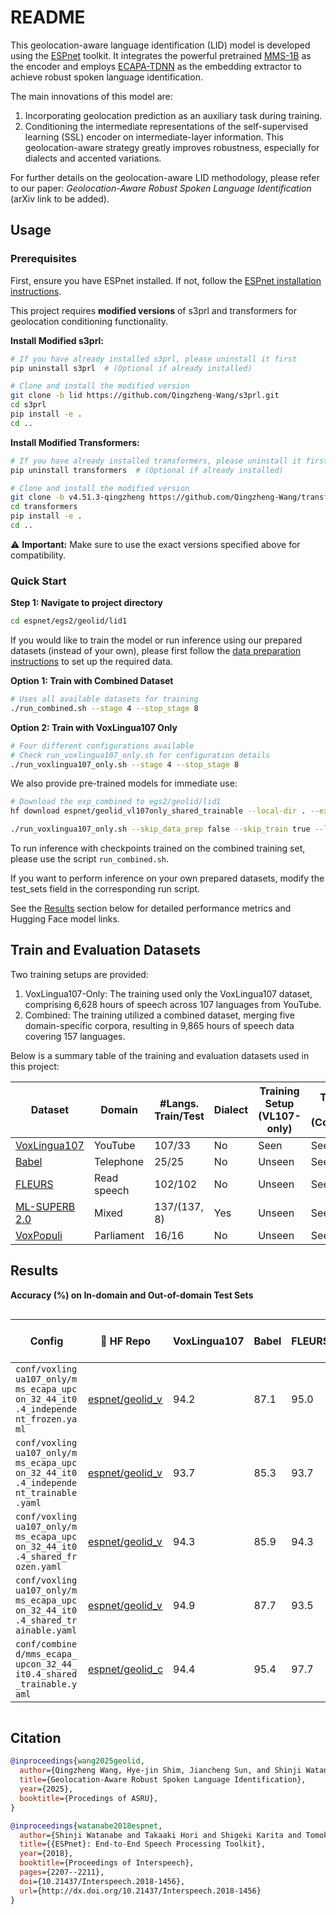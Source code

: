 # README

This geolocation-aware language identification (LID) model is developed using the [ESPnet](https://github.com/espnet/espnet/) toolkit. It integrates the powerful pretrained [MMS-1B](https://huggingface.co/facebook/mms-1b) as the encoder and employs [ECAPA-TDNN](https://arxiv.org/pdf/2005.07143) as the embedding extractor to achieve robust spoken language identification.

The main innovations of this model are:
1. Incorporating geolocation prediction as an auxiliary task during training.
2. Conditioning the intermediate representations of the self-supervised learning (SSL) encoder on intermediate-layer information.
This geolocation-aware strategy greatly improves robustness, especially for dialects and accented variations.

For further details on the geolocation-aware LID methodology, please refer to our paper: *Geolocation-Aware Robust Spoken Language Identification* (arXiv link to be added).

## Usage

### Prerequisites

First, ensure you have ESPnet installed. If not, follow the [ESPnet installation instructions](https://espnet.github.io/espnet/installation.html).

This project requires **modified versions** of s3prl and transformers for geolocation conditioning functionality.

**Install Modified s3prl:**
```bash
# If you have already installed s3prl, please uninstall it first
pip uninstall s3prl  # (Optional if already installed)

# Clone and install the modified version
git clone -b lid https://github.com/Qingzheng-Wang/s3prl.git
cd s3prl
pip install -e .
cd ..
```

**Install Modified Transformers:**
```bash
# If you have already installed transformers, please uninstall it first
pip uninstall transformers  # (Optional if already installed)

# Clone and install the modified version
git clone -b v4.51.3-qingzheng https://github.com/Qingzheng-Wang/transformers.git
cd transformers
pip install -e .
cd ..
```

⚠️ **Important:** Make sure to use the exact versions specified above for compatibility.

### Quick Start

**Step 1: Navigate to project directory**
```bash
cd espnet/egs2/geolid/lid1
```

If you would like to train the model or run inference using our prepared datasets (instead of your own), please first follow the [data preparation instructions](local/README.md) to set up the required data.

**Option 1: Train with Combined Dataset**
```bash
# Uses all available datasets for training
./run_combined.sh --stage 4 --stop_stage 8
```

**Option 2: Train with VoxLingua107 Only**
```bash
# Four different configurations available
# Check run_voxlingua107_only.sh for configuration details
./run_voxlingua107_only.sh --stage 4 --stop_stage 8
```

We also provide pre-trained models for immediate use:

```bash
# Download the exp_combined to egs2/geolid/lid1
hf download espnet/geolid_vl107only_shared_trainable --local-dir . --exclude "README.md" "meta.yaml" ".gitattributes"

./run_voxlingua107_only.sh --skip_data_prep false --skip_train true --lid_config conf/voxlingua107_only/mms_ecapa_upcon_32_44_it0.4_shared_trainable.yaml --stage 6 --stop_stage 8

```

To run inference with checkpoints trained on the combined training set, please use the script `run_combined.sh`.

If you want to perform inference on your own prepared datasets, modify the test_sets field in the corresponding run script.

See the [Results](#results) section below for detailed performance metrics and Hugging Face model links.

## Train and Evaluation Datasets

Two training setups are provided:
1. VoxLingua107-Only: The training used only the VoxLingua107 dataset, comprising 6,628 hours of speech across 107 languages from YouTube.
2. Combined: The training utilized a combined dataset, merging five domain-specific corpora, resulting in 9,865 hours of speech data covering 157 languages.

Below is a summary table of the training and evaluation datasets used in this project:

| Dataset                                                      | Domain      | #Langs. Train/Test | Dialect | Training Setup (VL107-only) | Training Setup (Combined) |
| ------------------------------------------------------------ | ----------- | ------------------ | ------- | --------------------------- | ------------------------- |
| [VoxLingua107](https://cs.taltech.ee/staff/tanel.alumae/data/voxlingua107/) | YouTube     | 107/33             | No      | Seen                        | Seen                      |
| [Babel](https://citeseerx.ist.psu.edu/document?repid=rep1&type=pdf&doi=31a13cefb42647e924e0d2778d341decc44c40e9) | Telephone   | 25/25              | No      | Unseen                      | Seen                      |
| [FLEURS](https://huggingface.co/datasets/google/xtreme_s)    | Read speech | 102/102            | No      | Unseen                      | Seen                      |
| [ML-SUPERB 2.0](https://huggingface.co/datasets/espnet/ml_superb_hf) | Mixed       | 137/(137, 8)       | Yes     | Unseen                      | Seen                      |
| [VoxPopuli](https://huggingface.co/datasets/facebook/voxpopuli) | Parliament  | 16/16              | No      | Unseen                      | Seen                      |


## Results

**Accuracy (%) on In-domain and Out-of-domain Test Sets**

<style>
.hf-model-cell {
    max-width: 120px;
    overflow-x: auto;
    white-space: nowrap;
    scrollbar-width: thin;
    scrollbar-color: #888 #f1f1f1;
}

.config-cell {
    max-width: 100px;
    overflow-x: auto;
    white-space: nowrap;
    scrollbar-width: thin;
    scrollbar-color: #888 #f1f1f1;
}

.hf-model-cell::-webkit-scrollbar,
.config-cell::-webkit-scrollbar {
    height: 6px;
}

.hf-model-cell::-webkit-scrollbar-track,
.config-cell::-webkit-scrollbar-track {
    background: #f1f1f1;
    border-radius: 3px;
}

.hf-model-cell::-webkit-scrollbar-thumb,
.config-cell::-webkit-scrollbar-thumb {
    background: #888;
    border-radius: 3px;
}

.hf-model-cell::-webkit-scrollbar-thumb:hover,
.config-cell::-webkit-scrollbar-thumb:hover {
    background: #555;
}
</style>

<div style="overflow-x: auto;">

| Config                    | 🤗 HF Repo | VoxLingua107 | Babel | FLEURS | ML-SUPERB2.0 Dev | ML-SUPERB2.0 Dialect | VoxPopuli | Macro Avg. |
| ------------------------- | ----------- | ------------ | ----- | ------ | ---------------- | -------------------- | --------- | ---------- |
| <div class="config-cell">`conf/voxlingua107_only/mms_ecapa_upcon_32_44_it0.4_independent_frozen.yaml`</div> | <div class="hf-model-cell">[espnet/geolid_vl107only_independent_frozen](https://huggingface.co/espnet/geolid_vl107only_independent_frozen)</div> | 94.2         | 87.1  | 95.0   | 89.0             | 77.2                 | 90.4      | 88.8       |
| <div class="config-cell">`conf/voxlingua107_only/mms_ecapa_upcon_32_44_it0.4_independent_trainable.yaml`</div> | <div class="hf-model-cell">[espnet/geolid_vl107only_independent_trainable](https://huggingface.co/espnet/geolid_vl107only_independent_trainable)</div> | 93.7         | 85.3  | 93.7   | 88.3             | 70.3                 | 86.5      | 86.3       |
| <div class="config-cell">`conf/voxlingua107_only/mms_ecapa_upcon_32_44_it0.4_shared_frozen.yaml`</div> | <div class="hf-model-cell">[espnet/geolid_vl107only_shared_frozen](https://huggingface.co/espnet/geolid_vl107only_shared_frozen)</div> | 94.3         | 85.9  | 94.3   | 88.8             | 80.7                 | 89.2      | 88.8       |
| <div class="config-cell">`conf/voxlingua107_only/mms_ecapa_upcon_32_44_it0.4_shared_trainable.yaml`</div> | <div class="hf-model-cell">[espnet/geolid_vl107only_shared_trainable](https://huggingface.co/espnet/geolid_vl107only_shared_trainable)</div> | 94.9         | 87.7  | 93.5   | 89.3             | 78.8                 | 89.5      | 88.9       |
| <div class="config-cell">`conf/combined/mms_ecapa_upcon_32_44_it0.4_shared_trainable.yaml`</div> | <div class="hf-model-cell">[espnet/geolid_combined_shared_trainable](https://huggingface.co/espnet/geolid_combined_shared_trainable)</div> | 94.4         | 95.4  | 97.7   | 88.6             | 86.8                 | 99.0      | 93.7       |


</div>


## Citation

```BibTex
@inproceedings{wang2025geolid,
  author={Qingzheng Wang, Hye-jin Shim, Jiancheng Sun, and Shinji Watanabe},
  title={Geolocation-Aware Robust Spoken Language Identification},
  year={2025},
  booktitle={Procedings of ASRU},
}

@inproceedings{watanabe2018espnet,
  author={Shinji Watanabe and Takaaki Hori and Shigeki Karita and Tomoki Hayashi and Jiro Nishitoba and Yuya Unno and Nelson Yalta and Jahn Heymann and Matthew Wiesner and Nanxin Chen and Adithya Renduchintala and Tsubasa Ochiai},
  title={{ESPnet}: End-to-End Speech Processing Toolkit},
  year={2018},
  booktitle={Proceedings of Interspeech},
  pages={2207--2211},
  doi={10.21437/Interspeech.2018-1456},
  url={http://dx.doi.org/10.21437/Interspeech.2018-1456}
}
```
